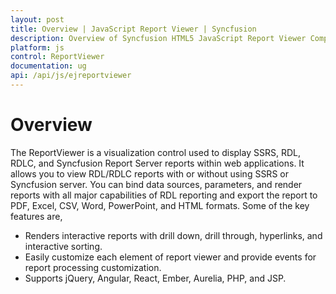 ```yaml
---
layout: post
title: Overview | JavaScript Report Viewer | Syncfusion
description: Overview of Syncfusion HTML5 JavaScript Report Viewer Component.
platform: js
control: ReportViewer
documentation: ug
api: /api/js/ejreportviewer
---
```


# Overview

The ReportViewer is a visualization control used to display SSRS, RDL, RDLC, and Syncfusion Report Server reports within web applications. It allows you to view RDL/RDLC reports with or without using SSRS or Syncfusion server. You can bind data sources, parameters, and render reports with all major capabilities of RDL reporting and export the report to PDF, Excel, CSV, Word, PowerPoint, and HTML formats. Some of the key features are,

* Renders interactive reports with drill down, drill through, hyperlinks, and interactive sorting. 
* Easily customize each element of report viewer and provide events for report processing customization.
* Supports jQuery, Angular, React, Ember, Aurelia, PHP, and JSP.
